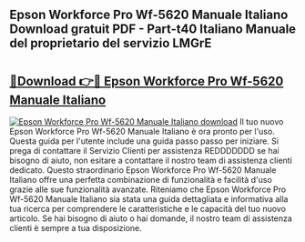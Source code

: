 ## Epson Workforce Pro Wf-5620 Manuale Italiano Download gratuit PDF - Part-t40 Italiano Manuale del proprietario del servizio LMGrE

# <h2><a href="http://dfbgzhx.blite.top/?on=Epson+Workforce+Pro+Wf-5620+Manuale+Italiano">🔗Download 👉🔴 Epson Workforce Pro Wf-5620 Manuale Italiano</a></h2>

[![Epson Workforce Pro Wf-5620 Manuale Italiano download](https://i.imgur.com/lujVjoI.png)](http://dfbgzhx.blite.top/?on=Epson+Workforce+Pro+Wf-5620+Manuale+Italiano)
Il tuo nuovo Epson Workforce Pro Wf-5620 Manuale Italiano è ora pronto per l'uso. Questa guida per l'utente include una guida passo passo per iniziare. Si prega di contattare il Servizio Clienti per assistenza REDDDDDDD se hai bisogno di aiuto, non esitare a contattare il nostro team di assistenza clienti dedicato. Questo straordinario Epson Workforce Pro Wf-5620 Manuale Italiano offre una perfetta combinazione di funzionalità e facilità d'uso grazie alle sue funzionalità avanzate. Riteniamo che Epson Workforce Pro Wf-5620 Manuale Italiano sia stata una guida dettagliata e informativa alla tua ricerca per comprendere le caratteristiche e le capacità del tuo nuovo articolo. Se hai bisogno di aiuto o hai domande, il nostro team di assistenza clienti è sempre a tua disposizione.
